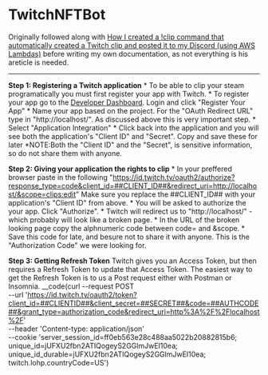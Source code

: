 # TwitchNFTBot
Originally followed along with [How I created a !clip command that automatically created a Twitch clip and posted it to my Discord (using AWS Lambdas)](https://www.specialagentsqueaky.com/blog-post/8gkvc50n/2020-06-17-how-i-created-clip-command-for-twitch-clips/#step-2-registering-a-twitch-application) before writing my own documentation, as not everything is his areticle is needed. 

-----------------------------------------------------------------------------------------------------------------------------------
__Step 1: Registering a Twitch application__
    * To be able to clip your steam programatically you must first register your app with Twitch.
    * To register your app go to the [Developer Dashboard](https://dev.twitch.tv/login). Login and click "Register Your App"
    * Name your app based on the project. For the "OAuth Redirect URL" type in "http://localhost/". As discussed above this is very important step.
    * Select "Application Integration"
    * Click back into the application and you will see both the application's "Client ID" and "Secret". Copy and save these for later
    *NOTE:Both the "Client ID" and the "Secret", is sensitive information, so do not share them with anyone.
    
    
    
__Step 2: Giving your application the rights to clip__
    * In your preffered browser paste in the following "https://id.twitch.tv/oauth2/authorize?response_type=code&client_id=##CLIENT_ID##&redirect_uri=http://localhost/&scope=clips:edit" Make sure you replace the ##CLIENT_ID## with your application's "Client ID" from above.
    * You will be asked to authorize the your app. Click "Authorize".
    * Twitch will redirect us to "http://localhost/" - which probably will look like a broken page.
    * In the URL of the broken looking page copy the alphnumeric code between code= and &scope.
    * Save this code for late, and besure not to share it with anyone. This is the "Authorization Code" we were looking for.
    
    
    
__Step 3: Getting Refresh Token__
    Twitch gives you an Access Token, but then requires a Refresh Token to update that Access Token.
    The easiest way to get the Refresh Token is to us a Post request either with Postman or Insomnia.
    __code(curl --request POST \
  --url 'https://id.twitch.tv/oauth2/token?client_id=##CLIENTID##&client_secret=##SECRET##&code=##AUTHCODE##&grant_type=authorization_code&redirect_uri=http%3A%2F%2Flocalhost%2F' \
  --header 'Content-type: application/json' \
  --cookie 'server_session_id=ff0eb563e28c488aa5022b20882815b6; unique_id=jUFXU2fbn2ATIQogeyS2GGlmJwEI10ea; unique_id_durable=jUFXU2fbn2ATIQogeyS2GGlmJwEI10ea; twitch.lohp.countryCode=US')
